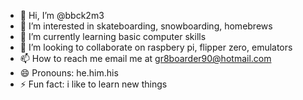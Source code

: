 - 👋 Hi, I’m @bbck2m3
- 👀 I’m interested in skateboarding, snowboarding, homebrews
- 🌱 I’m currently learning basic computer skills
- 💞️ I’m looking to collaborate on raspbery pi, flipper zero, emulators
- 📫 How to reach me email me at gr8boarder90@hotmail.com
- 😄 Pronouns: he.him.his
- ⚡ Fun fact: i like to learn new things

<!---
bbck2m3/bbck2m3 is a ✨ special ✨ repository because its `README.md` (this file) appears on your GitHub profile.
You can click the Preview link to take a look at your changes.
--->
